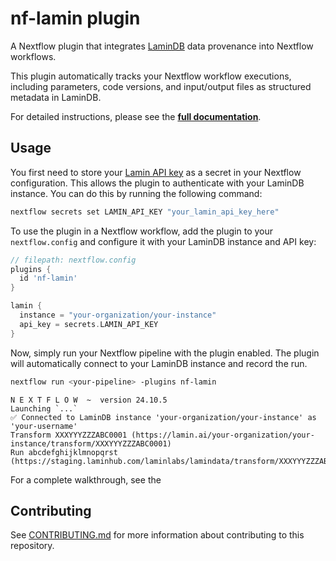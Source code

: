 # nf-lamin plugin

A Nextflow plugin that integrates [LaminDB](https://github.com/laminlabs/lamindb) data provenance into Nextflow workflows.

This plugin automatically tracks your Nextflow workflow executions, including parameters, code versions, and input/output files as structured metadata in LaminDB.

For detailed instructions, please see the [**full documentation**](https://docs.lamin.ai/nextflow).

## Usage

You first need to store your [Lamin API key](https://lamin.ai/settings) as a secret in your Nextflow configuration. This allows the plugin to authenticate with your LaminDB instance. You can do this by running the following command:

```bash
nextflow secrets set LAMIN_API_KEY "your_lamin_api_key_here"
```

To use the plugin in a Nextflow workflow, add the plugin to your `nextflow.config` and configure it with your LaminDB instance and API key:

```groovy
// filepath: nextflow.config
plugins {
  id 'nf-lamin'
}

lamin {
  instance = "your-organization/your-instance"
  api_key = secrets.LAMIN_API_KEY
}
```

Now, simply run your Nextflow pipeline with the plugin enabled. The plugin will automatically connect to your LaminDB instance and record the run.

```bash
nextflow run <your-pipeline> -plugins nf-lamin
```

    N E X T F L O W  ~  version 24.10.5
    Launching `...`
    ✅ Connected to LaminDB instance 'your-organization/your-instance' as 'your-username'
    Transform XXXYYYZZZABC0001 (https://lamin.ai/your-organization/your-instance/transform/XXXYYYZZZABC0001)
    Run abcdefghijklmnopqrst (https://staging.laminhub.com/laminlabs/lamindata/transform/XXXYYYZZZABC0001/abcdefghijklmnopqrst)

For a complete walkthrough, see the

## Contributing

See [CONTRIBUTING.md](CONTRIBUTING.md) for more information about
contributing to this repository.
